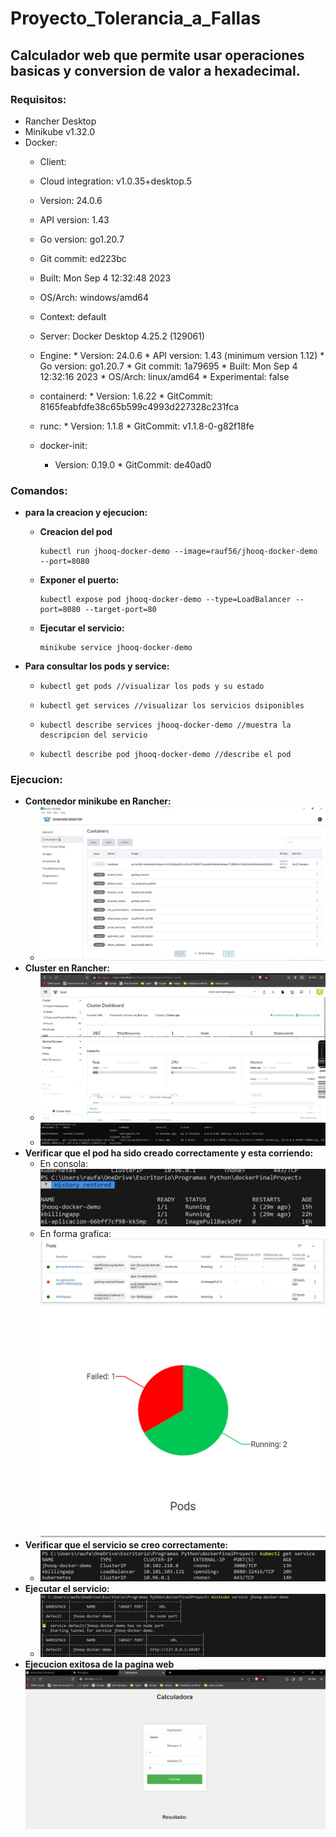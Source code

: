 # Proyecto_Tolerancia_a_Fallas
## Calculador web que permite usar operaciones basicas y conversion de valor a hexadecimal.

### Requisitos:
* Rancher Desktop
* Minikube v1.32.0
* Docker:
    * Client:
     * Cloud integration: v1.0.35+desktop.5
     * Version:           24.0.6
     * API version:       1.43
     * Go version:        go1.20.7
     * Git commit:        ed223bc
     * Built:             Mon Sep  4 12:32:48 2023
     * OS/Arch:           windows/amd64
     * Context:           default
    
    * Server: Docker Desktop 4.25.2 (129061)
     * Engine:
      * Version:          24.0.6
      * API version:      1.43 (minimum version 1.12)
      * Go version:       go1.20.7
      * Git commit:       1a79695
      * Built:            Mon Sep  4 12:32:16 2023
      * OS/Arch:          linux/amd64
      * Experimental:     false
     * containerd:
      * Version:          1.6.22
      * GitCommit:        8165feabfdfe38c65b599c4993d227328c231fca
     * runc:
      * Version:          1.1.8
      * GitCommit:        v1.1.8-0-g82f18fe
     * docker-init:
       * Version:          0.19.0
      * GitCommit:        de40ad0

### Comandos:
  * **para la creacion y ejecucion:**
     * **Creacion del pod**
       ```
       kubectl run jhooq-docker-demo --image=rauf56/jhooq-docker-demo --port=8080
       ```
     * **Exponer el puerto:**
       ```
       kubectl expose pod jhooq-docker-demo --type=LoadBalancer --port=8080 --target-port=80
       ```
      
    * **Ejecutar el servicio:**
      ```
      minikube service jhooq-docker-demo
      ```
  * **Para consultar los pods y service:**
   
    *
       ```
       kubectl get pods //visualizar los pods y su estado
       ```
    *
       ```
       kubectl get services //visualizar los servicios dsiponibles
       ```
    * 
       ```
       kubectl describe services jhooq-docker-demo //muestra la descripcion del servicio
       ```
    * 
       ```
       kubectl describe pod jhooq-docker-demo //describe el pod
       ```
### Ejecucion:
* **Contenedor minikube en Rancher:**
   * ![Pagina web creada](Proyecto_Final/Pruebas_ejecucion/rancher_desktop.jpg)
* **Cluster en Rancher:**
   * ![Pagina web creada](Proyecto_Final/Pruebas_ejecucion/cluster_rancher.jpg)
   * ![Pagina web creada](Proyecto_Final/Pruebas_ejecucion/rancher_consola.jpg)
* **Verificar que el pod ha sido creado correctamente y esta corriendo:**
   * En consola:
     ![Pagina web creada](Proyecto_Final/Pruebas_ejecucion/pods_consola.jpg)
   * En forma grafica:
     ![Pagina web creada](Proyecto_Final/Pruebas_ejecucion/pods_lista.jpg)
     ![Pagina web creada](Proyecto_Final/Pruebas_ejecucion/pods.jpg)
* **Verificar que el servicio se creo correctamente:**
   * ![Pagina web creada](Proyecto_Final/Pruebas_ejecucion/get_service.jpg)
* **Ejecutar el servicio:**
   * ![Pagina web creada](Proyecto_Final/Pruebas_ejecucion/minikube_service.jpg)
* **Ejecucion exitosa de la pagina web**
   ![Pagina web creada](Proyecto_Final/Pruebas_ejecucion/pagina_web.jpg)


